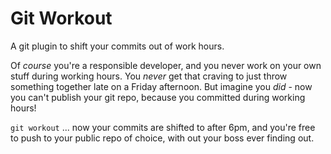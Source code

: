 # Git Workout

A git plugin to shift your commits out of work hours.

Of _course_ you're a responsible developer, and you never work on your own stuff during working hours. You _never_ get that craving to just throw something together late on a Friday afternoon.
But imagine you _did_ - now you can't publish your git repo, because you committed during working hours!

`git workout` ... now your commits are shifted to after 6pm, and you're free to push to your public repo of choice,
with out your boss ever finding out.

